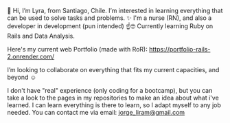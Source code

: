 👋 Hi, I’m Lyra, from Santiago, Chile.
I’m interested in learning everything that can be used to solve tasks and problems. ✨
I'm a nurse (RN), and also a developer in development (pun intended) ☝🤓
Currently learning Ruby on Rails and Data Analysis.

Here's my current web Portfolio (made with RoR): https://portfolio-rails-2.onrender.com/

I’m looking to collaborate on everything that fits my current capacities, and beyond ☺

I don't have "real" experience (only coding for a bootcamp), but you can take a look to the pages in my repositories to make an idea about what i've learned. I can learn everything is there to learn, so I adapt myself to any job needed.
You can contact me via email: jorge_liram@gmail.com

<!---
Lyrachan/Lyrachan is a ✨ special ✨ repository because its `README.md` (this file) appears on your GitHub profile.
You can click the Preview link to take a look at your changes.
--->
